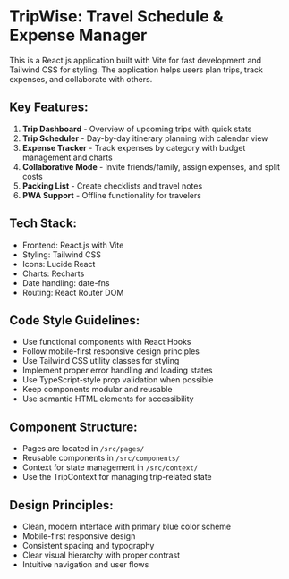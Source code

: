 <!-- Use this file to provide workspace-specific custom instructions to Copilot. For more details, visit https://code.visualstudio.com/docs/copilot/copilot-customization#_use-a-githubcopilotinstructionsmd-file -->

# TripWise: Travel Schedule & Expense Manager

This is a React.js application built with Vite for fast development and Tailwind CSS for styling. The application helps users plan trips, track expenses, and collaborate with others.

## Key Features:
1. **Trip Dashboard** - Overview of upcoming trips with quick stats
2. **Trip Scheduler** - Day-by-day itinerary planning with calendar view
3. **Expense Tracker** - Track expenses by category with budget management and charts
4. **Collaborative Mode** - Invite friends/family, assign expenses, and split costs
5. **Packing List** - Create checklists and travel notes
6. **PWA Support** - Offline functionality for travelers

## Tech Stack:
- Frontend: React.js with Vite
- Styling: Tailwind CSS
- Icons: Lucide React
- Charts: Recharts
- Date handling: date-fns
- Routing: React Router DOM

## Code Style Guidelines:
- Use functional components with React Hooks
- Follow mobile-first responsive design principles
- Use Tailwind CSS utility classes for styling
- Implement proper error handling and loading states
- Use TypeScript-style prop validation when possible
- Keep components modular and reusable
- Use semantic HTML elements for accessibility

## Component Structure:
- Pages are located in `/src/pages/`
- Reusable components in `/src/components/`
- Context for state management in `/src/context/`
- Use the TripContext for managing trip-related state

## Design Principles:
- Clean, modern interface with primary blue color scheme
- Mobile-first responsive design
- Consistent spacing and typography
- Clear visual hierarchy with proper contrast
- Intuitive navigation and user flows
